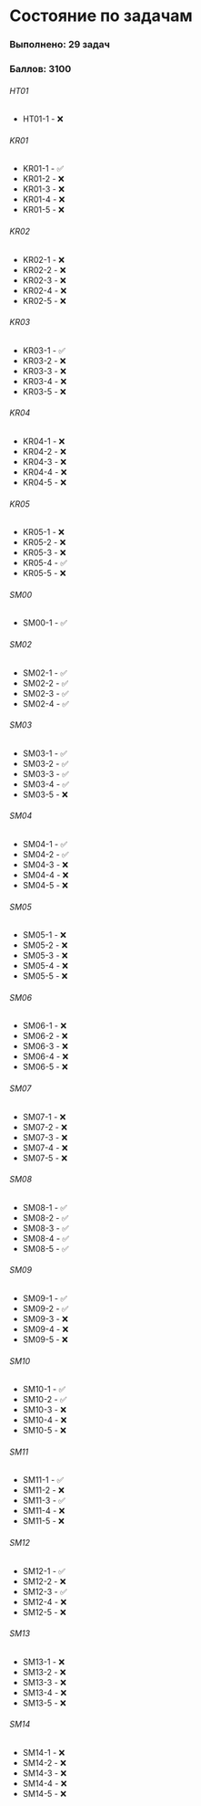 # Состояние по задачам

### Выполнено: 29 задач
### Баллов: 3100

###### HT01
- HT01-1 - ❌

###### KR01
- KR01-1 - ✅
- KR01-2 - ❌
- KR01-3 - ❌
- KR01-4 - ❌
- KR01-5 - ❌

###### KR02
- KR02-1 - ❌
- KR02-2 - ❌
- KR02-3 - ❌
- KR02-4 - ❌
- KR02-5 - ❌

###### KR03
- KR03-1 - ✅
- KR03-2 - ❌
- KR03-3 - ❌
- KR03-4 - ❌
- KR03-5 - ❌

###### KR04
- KR04-1 - ❌
- KR04-2 - ❌
- KR04-3 - ❌
- KR04-4 - ❌
- KR04-5 - ❌

###### KR05
- KR05-1 - ❌
- KR05-2 - ❌
- KR05-3 - ❌
- KR05-4 - ✅
- KR05-5 - ❌

###### SM00
- SM00-1 - ✅

###### SM02
- SM02-1 - ✅
- SM02-2 - ✅
- SM02-3 - ✅
- SM02-4 - ✅

###### SM03
- SM03-1 - ✅
- SM03-2 - ✅
- SM03-3 - ✅
- SM03-4 - ✅
- SM03-5 - ❌

###### SM04
- SM04-1 - ✅
- SM04-2 - ✅
- SM04-3 - ❌
- SM04-4 - ❌
- SM04-5 - ❌

###### SM05
- SM05-1 - ❌
- SM05-2 - ❌
- SM05-3 - ❌
- SM05-4 - ❌
- SM05-5 - ❌

###### SM06
- SM06-1 - ❌
- SM06-2 - ❌
- SM06-3 - ❌
- SM06-4 - ❌
- SM06-5 - ❌

###### SM07
- SM07-1 - ❌
- SM07-2 - ❌
- SM07-3 - ❌
- SM07-4 - ❌
- SM07-5 - ❌

###### SM08
- SM08-1 - ✅
- SM08-2 - ✅
- SM08-3 - ✅
- SM08-4 - ✅
- SM08-5 - ✅

###### SM09
- SM09-1 - ✅
- SM09-2 - ✅
- SM09-3 - ❌
- SM09-4 - ❌
- SM09-5 - ❌

###### SM10
- SM10-1 - ✅
- SM10-2 - ✅
- SM10-3 - ❌
- SM10-4 - ❌
- SM10-5 - ❌

###### SM11
- SM11-1 - ✅
- SM11-2 - ❌
- SM11-3 - ✅
- SM11-4 - ❌
- SM11-5 - ❌

###### SM12
- SM12-1 - ✅
- SM12-2 - ❌
- SM12-3 - ✅
- SM12-4 - ❌
- SM12-5 - ❌

###### SM13
- SM13-1 - ❌
- SM13-2 - ❌
- SM13-3 - ❌
- SM13-4 - ❌
- SM13-5 - ❌

###### SM14
- SM14-1 - ❌
- SM14-2 - ❌
- SM14-3 - ❌
- SM14-4 - ❌
- SM14-5 - ❌
